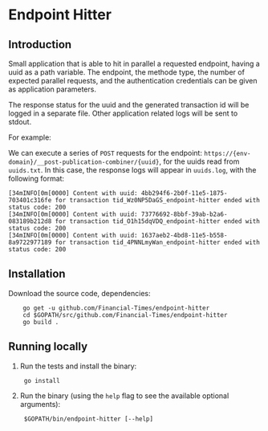 # Endpoint Hitter

## Introduction

Small application that is able to hit in parallel a requested endpoint, having a uuid as a path variable.
The endpoint, the methode type, the number of expected parallel requests, and the authentication credentials can be given as application parameters.

The response status for the uuid and the generated transaction id will be logged in a separate file.
Other application related logs will be sent to stdout.

For example:

We can execute a series of `POST` requests for the endpoint: `https://{env-domain}/__post-publication-combiner/{uuid}`, for the uuids read from `uuids.txt`.
In this case, the response logs will appear in `uuids.log`, with the following format:

```
[34mINFO[0m[0000] Content with uuid: 4bb294f6-2b0f-11e5-1875-703401c316fe for transaction tid_Wz0NP5DaGS_endpoint-hitter ended with status code: 200 
[34mINFO[0m[0000] Content with uuid: 73776692-8bbf-39ab-b2a6-083189b212d8 for transaction tid_O1h15dqVDQ_endpoint-hitter ended with status code: 200 
[34mINFO[0m[0000] Content with uuid: 1637aeb2-4bd8-11e5-b558-8a9722977189 for transaction tid_4PNNLmyWan_endpoint-hitter ended with status code: 200
```

## Installation

Download the source code, dependencies:

        go get -u github.com/Financial-Times/endpoint-hitter
        cd $GOPATH/src/github.com/Financial-Times/endpoint-hitter
        go build .

## Running locally

1. Run the tests and install the binary:

        go install

2. Run the binary (using the `help` flag to see the available optional arguments):

        $GOPATH/bin/endpoint-hitter [--help]

